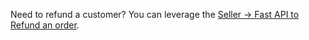 Need to refund a customer? You can leverage the [Seller -> Fast API to Refund an order](/developer-portal/for-developers/custom-integration/fast-api/fast-to-seller-api/docs/#operation/ExternalOrderManagementService_RefundOrder).

<!----<OpenApiResponse definitionId="order" pointer="/developer-portal/for-developers/custom-integration/fast-api/seller-to-fast-api/paths/v1@external@orders@{order_id.value}@refund.yaml"/>----->
